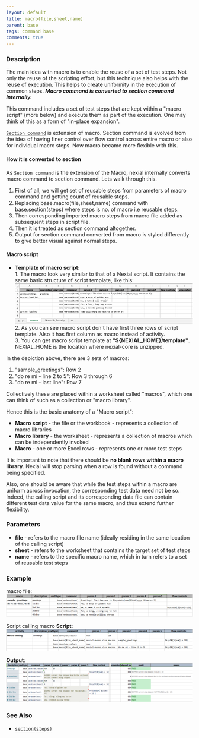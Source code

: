 ```yaml
---
layout: default
title: macro(file,sheet,name)
parent: base
tags: command base
comments: true
---
```



### Description
The main idea with macro is to enable the reuse of a set of test steps.  Not only the reuse of the scripting effort, 
but this technique also helps with the reuse of execution.  This helps to create uniformity in the execution of common
steps. ***Macro command is converted to section command internally.***

This command includes a set of test steps that are kept within a "macro script" (more below) and execute them as part
of the execution.  One may think of this as a form of "in-place expansion". 

[`Section command`](section(steps)) is extension of macro. Section command is evolved from the idea of having finer control 
over flow control across entire macro or also for individual macro steps. Now macro became more flexible with this.

#### How it is converted to section
   As `Section command` is the extension of the Macro, nexial internally converts macro command to section command. Lets walk through this.
   1. First of all, we will get set of reusable steps from parameters of macro command and getting count of reusable steps.
   2. Replacing base.macro(file,sheet,name) command with base.section(steps) where steps is no. of macro i.e reusable steps.
   3. Then corresponding imported macro steps from macro file added as subsequent steps in script file.
   4. Then it is treated as section command altogether.
   5. Output for section command converted from macro is styled differently to give better visual against normal steps.
   

#### Macro script
- **Template of macro script:**<br/>
        1. The macro look very similar to that of a Nexial script.  It contains the same basic structure of script template, like
    this:
    ![macro script](image/macro_04.png)<br/>
        2. As you can see macro script don't have first three rows of script template. Also it has first column as macro instead of activity.<br/>
        3. You can get macro script template at **"${NEXIAL_HOME}/template"**. NEXIAL_HOME is the location where nexial-core is unzipped.
        
In the depiction above, there are 3 sets of macros:
1. "sample_greetings": Row 2
1. "do re mi - line 2 to 5": Row 3 through 6
1. "do re mi - last line": Row 7

Collectively these are placed within a worksheet called "macros", which one can think of such as
a collection or "macro library".

Hence this is the basic anatomy of a "Macro script":
- **Macro script** - the file or the workbook -  represents a collection of macro libraries
- **Macro library** - the worksheet - represents a collection of macros which can be independently invoked
- **Macro** - one or more Excel rows - represents one or more test steps

It is important to note that there should be **no blank rows within a macro library**.  Nexial will stop parsing when a row
is found without a command being specified.

Also, one should be aware that while the test steps within a macro are uniform across invocation, the corresponding
test data need not be so.  Indeed, the calling script and its corresponding data file can contain different test data
value for the same macro, and thus extend further flexibility.


### Parameters
- **file** - refers to the macro file name (ideally residing in the same location of the calling script)
- **sheet** - refers to the worksheet that contains the target set of test steps
- **name** - refers to the specific macro name, which in turn refers to a set of reusable test steps 


### Example
macro file:<br/>
![macro](image/macro_01.png)

Script calling macro **Script**:<br/>
![script](image/macro_02.png)

**Output**:<br/>
![output](image/macro_03.png)


### See Also
- [`section(steps)`](section(steps))
